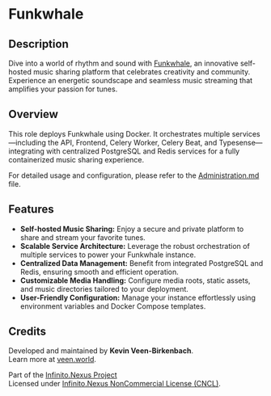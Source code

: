 # Funkwhale

## Description

Dive into a world of rhythm and sound with [Funkwhale](https://www.funkwhale.audio/), an innovative self-hosted music sharing platform that celebrates creativity and community. Experience an energetic soundscape and seamless music streaming that amplifies your passion for tunes.

## Overview

This role deploys Funkwhale using Docker. It orchestrates multiple services—including the API, Frontend, Celery Worker, Celery Beat, and Typesense—integrating with centralized PostgreSQL and Redis services for a fully containerized music sharing experience.

For detailed usage and configuration, please refer to the [Administration.md](./Administration.md) file.

## Features

- **Self-hosted Music Sharing:** Enjoy a secure and private platform to share and stream your favorite tunes.
- **Scalable Service Architecture:** Leverage the robust orchestration of multiple services to power your Funkwhale instance.
- **Centralized Data Management:** Benefit from integrated PostgreSQL and Redis, ensuring smooth and efficient operation.
- **Customizable Media Handling:** Configure media roots, static assets, and music directories tailored to your deployment.
- **User-Friendly Configuration:** Manage your instance effortlessly using environment variables and Docker Compose templates.

## Credits

Developed and maintained by **Kevin Veen-Birkenbach**.  
Learn more at [veen.world](https://www.veen.world).

Part of the [Infinito.Nexus Project](https://github.com/kevinveenbirkenbach/infinito-nexus)  
Licensed under [Infinito.Nexus NonCommercial License (CNCL)](https://s.veen.world/cncl).
